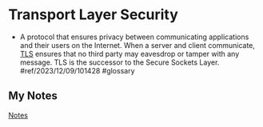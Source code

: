 # Transport Layer Security
- A protocol that ensures privacy between communicating applications and their users on the Internet. When a server and client communicate, [TLS](tls.md) ensures that no third party may eavesdrop or tamper with any message. TLS is the successor to the Secure Sockets Layer. #ref/2023/12/09/101428 #glossary
## My Notes
[Notes](mynotes/transport-layer-security-notes.md)
